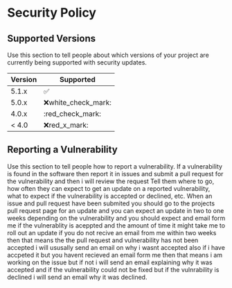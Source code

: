 # Security Policy

## Supported Versions

Use this section to tell people about which versions of your project are
currently being supported with security updates.

| Version | Supported          |
| ------- | ------------------ |
| 5.1.x   | :white_check_mark: |
| 5.0.x   | :x:white_check_mark:               |
| 4.0.x   | :red_check_mark: |
| < 4.0   | :x:red_x_mark:              |

## Reporting a Vulnerability

Use this section to tell people how to report a vulnerability.
If a vulnerability is found in the software then report it in issues and submit a pull request for the vulnerability and then i will review the request
Tell them where to go, how often they can expect to get an update on a
reported vulnerability, what to expect if the vulnerability is accepted or
declined, etc.
When an issue and pull request have been submited you should go to the projects pull request page for an update and you can expect an update in two to one weeks depending on the vulnerability
and you should expect and email form me if the vulnerablity is aceppted and the amount of time it might take me to roll out an update
if you do not recive an email from me within two weeks then that means the the pull request and vulnerability has not been accepted i will ususally send an email on why i wasnt accepted 
also if i have accpeted it but you havent recieved an email form me then that means i am working on the issue but if not i will send an email explaining why it was accepted and if the vulnerability could not be fixed
but if the vulnrability is declined i will send an email why it was declined.
